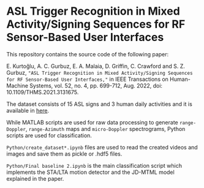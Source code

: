 # ASL Trigger Recognition in Mixed Activity/Signing Sequences for RF Sensor-Based User Interfaces

This repository contains the source code of the following paper:

E. Kurtoğlu, A. C. Gurbuz, E. A. Malaia, D. Griffin, C. Crawford and S. Z. Gurbuz, `"ASL Trigger Recognition in Mixed Activity/Signing Sequences for RF Sensor-Based User Interfaces,"` in IEEE Transactions on Human-Machine Systems, vol. 52, no. 4, pp. 699-712, Aug. 2022, doi: 10.1109/THMS.2021.3131675.

The dataset consists of 15 ASL signs and 3 human daily activities and it is available in [here](https://github.com/ci4r/ASL-Sequential-Dataset).  

While MATLAB scripts are used for raw data processing to generate `range-Doppler`, `range-Azimuth` maps and `micro-Doppler` spectrograms, Python scripts are used for classification.

`Python/create_dataset*.ipynb` files are used to read the created videos and images and save them as pickle or .hdf5 files.

`Python/Final baseline 2.ipynb` is the main classification script which implements the STA/LTA motion detector and the JD-MTML model explained in the paper.
